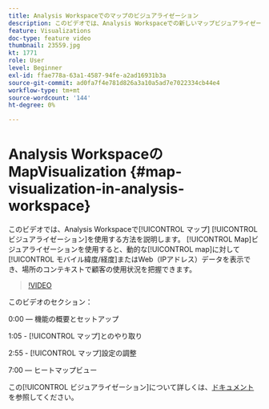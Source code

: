 ```yaml
---
title: Analysis Workspaceでのマップのビジュアライゼーション
description: このビデオでは、Analysis Workspaceでの新しいマップビジュアライゼーションの使用方法を説明します。 マップビジュアライゼーションを使用すると、動的マップに対してモバイル（緯度/経度）またはWeb（IPアドレス）のデータを表示でき、場所のコンテキストで顧客の使用状況を把握できます。
feature: Visualizations
doc-type: feature video
thumbnail: 23559.jpg
kt: 1771
role: User
level: Beginner
exl-id: ffae778a-63a1-4587-94fe-a2ad16931b3a
source-git-commit: ad0fa7f4e781d826a3a10a5ad7e7022334cb44e4
workflow-type: tm+mt
source-wordcount: '144'
ht-degree: 0%

---
```


#   Analysis WorkspaceのMapVisualization {#map-visualization-in-analysis-workspace}

このビデオでは、Analysis Workspaceで[!UICONTROL マップ] [!UICONTROL ビジュアライゼーション]を使用する方法を説明します。 [!UICONTROL Map]ビジュアライゼーションを使用すると、動的な[!UICONTROL map]に対して[!UICONTROL モバイル緯度/経度]またはWeb（IPアドレス）データを表示でき、場所のコンテキストで顧客の使用状況を把握できます。

>[!VIDEO](https://video.tv.adobe.com/v/23559/?quality=12)

このビデオのセクション：

0:00 — 機能の概要とセットアップ

1:05 - [!UICONTROL マップ]とのやり取り

2:55 - [!UICONTROL マップ]設定の調整

7:00 — ヒートマップビュー

この[!UICONTROL ビジュアライゼーション]について詳しくは、[ドキュメント](https://experienceleague.adobe.com/docs/analytics/analyze/analysis-workspace/visualizations/map-visualization.html?lang=en)を参照してください。
